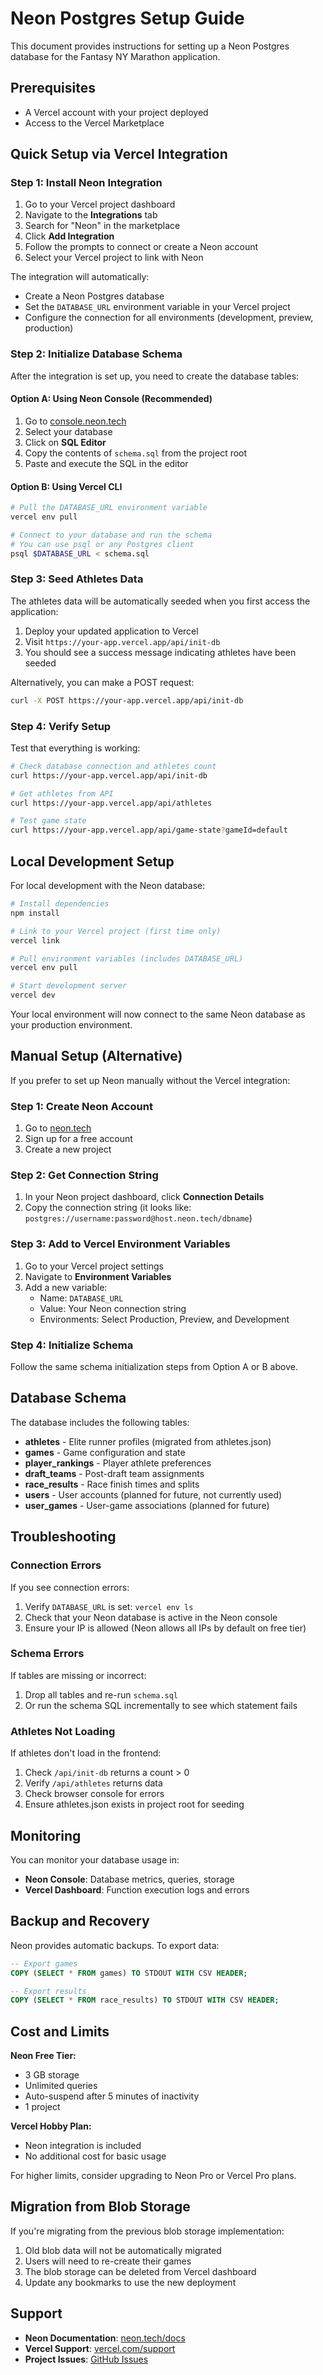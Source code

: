 # Neon Postgres Setup Guide

This document provides instructions for setting up a Neon Postgres database for the Fantasy NY Marathon application.

## Prerequisites

- A Vercel account with your project deployed
- Access to the Vercel Marketplace

## Quick Setup via Vercel Integration

### Step 1: Install Neon Integration

1. Go to your Vercel project dashboard
2. Navigate to the **Integrations** tab
3. Search for "Neon" in the marketplace
4. Click **Add Integration**
5. Follow the prompts to connect or create a Neon account
6. Select your Vercel project to link with Neon

The integration will automatically:
- Create a Neon Postgres database
- Set the `DATABASE_URL` environment variable in your Vercel project
- Configure the connection for all environments (development, preview, production)

### Step 2: Initialize Database Schema

After the integration is set up, you need to create the database tables:

#### Option A: Using Neon Console (Recommended)

1. Go to [console.neon.tech](https://console.neon.tech)
2. Select your database
3. Click on **SQL Editor**
4. Copy the contents of `schema.sql` from the project root
5. Paste and execute the SQL in the editor

#### Option B: Using Vercel CLI

```bash
# Pull the DATABASE_URL environment variable
vercel env pull

# Connect to your database and run the schema
# You can use psql or any Postgres client
psql $DATABASE_URL < schema.sql
```

### Step 3: Seed Athletes Data

The athletes data will be automatically seeded when you first access the application:

1. Deploy your updated application to Vercel
2. Visit `https://your-app.vercel.app/api/init-db`
3. You should see a success message indicating athletes have been seeded

Alternatively, you can make a POST request:
```bash
curl -X POST https://your-app.vercel.app/api/init-db
```

### Step 4: Verify Setup

Test that everything is working:

```bash
# Check database connection and athletes count
curl https://your-app.vercel.app/api/init-db

# Get athletes from API
curl https://your-app.vercel.app/api/athletes

# Test game state
curl https://your-app.vercel.app/api/game-state?gameId=default
```

## Local Development Setup

For local development with the Neon database:

```bash
# Install dependencies
npm install

# Link to your Vercel project (first time only)
vercel link

# Pull environment variables (includes DATABASE_URL)
vercel env pull

# Start development server
vercel dev
```

Your local environment will now connect to the same Neon database as your production environment.

## Manual Setup (Alternative)

If you prefer to set up Neon manually without the Vercel integration:

### Step 1: Create Neon Account

1. Go to [neon.tech](https://neon.tech)
2. Sign up for a free account
3. Create a new project

### Step 2: Get Connection String

1. In your Neon project dashboard, click **Connection Details**
2. Copy the connection string (it looks like: `postgres://username:password@host.neon.tech/dbname`)

### Step 3: Add to Vercel Environment Variables

1. Go to your Vercel project settings
2. Navigate to **Environment Variables**
3. Add a new variable:
   - Name: `DATABASE_URL`
   - Value: Your Neon connection string
   - Environments: Select Production, Preview, and Development

### Step 4: Initialize Schema

Follow the same schema initialization steps from Option A or B above.

## Database Schema

The database includes the following tables:

- **athletes** - Elite runner profiles (migrated from athletes.json)
- **games** - Game configuration and state
- **player_rankings** - Player athlete preferences
- **draft_teams** - Post-draft team assignments
- **race_results** - Race finish times and splits
- **users** - User accounts (planned for future, not currently used)
- **user_games** - User-game associations (planned for future)

## Troubleshooting

### Connection Errors

If you see connection errors:

1. Verify `DATABASE_URL` is set: `vercel env ls`
2. Check that your Neon database is active in the Neon console
3. Ensure your IP is allowed (Neon allows all IPs by default on free tier)

### Schema Errors

If tables are missing or incorrect:

1. Drop all tables and re-run `schema.sql`
2. Or run the schema SQL incrementally to see which statement fails

### Athletes Not Loading

If athletes don't load in the frontend:

1. Check `/api/init-db` returns a count > 0
2. Verify `/api/athletes` returns data
3. Check browser console for errors
4. Ensure athletes.json exists in project root for seeding

## Monitoring

You can monitor your database usage in:

- **Neon Console**: Database metrics, queries, storage
- **Vercel Dashboard**: Function execution logs and errors

## Backup and Recovery

Neon provides automatic backups. To export data:

```sql
-- Export games
COPY (SELECT * FROM games) TO STDOUT WITH CSV HEADER;

-- Export results
COPY (SELECT * FROM race_results) TO STDOUT WITH CSV HEADER;
```

## Cost and Limits

**Neon Free Tier:**
- 3 GB storage
- Unlimited queries
- Auto-suspend after 5 minutes of inactivity
- 1 project

**Vercel Hobby Plan:**
- Neon integration is included
- No additional cost for basic usage

For higher limits, consider upgrading to Neon Pro or Vercel Pro plans.

## Migration from Blob Storage

If you're migrating from the previous blob storage implementation:

1. Old blob data will not be automatically migrated
2. Users will need to re-create their games
3. The blob storage can be deleted from Vercel dashboard
4. Update any bookmarks to use the new deployment

## Support

- **Neon Documentation**: [neon.tech/docs](https://neon.tech/docs)
- **Vercel Support**: [vercel.com/support](https://vercel.com/support)
- **Project Issues**: [GitHub Issues](https://github.com/jessephus/marathon-majors-league/issues)

